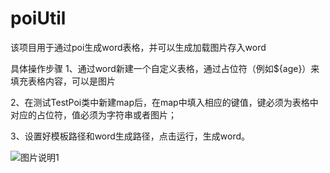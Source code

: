 # poiUtil
该项目用于通过poi生成word表格，并可以生成加载图片存入word

具体操作步骤
1、通过word新建一个自定义表格，通过占位符（例如${age}）来填充表格内容，可以是图片

2、在测试TestPoi类中新建map后，在map中填入相应的键值，键必须为表格中对应的占位符，值必须为字符串或者图片；

3、设置好模板路径和word生成路径，点击运行，生成word。


![图片说明1](https://github.com/liuhuakun/BrushShots/blob/master/1.PNG)

